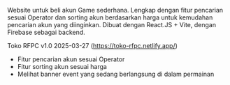 Website untuk beli akun Game sederhana. Lengkap dengan fitur pencarian sesuai Operator dan sorting akun berdasarkan harga untuk kemudahan pencarian akun yang diinginkan. Dibuat dengan React.JS + Vite, dengan Firebase sebagai backend.

Toko RFPC v1.0 2025-03-27 (https://toko-rfpc.netlify.app/)
- Fitur pencarian akun sesuai Operator
- Fitur sorting akun sesuai harga
- Melihat banner event yang sedang berlangsung di dalam permainan
